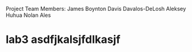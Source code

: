 Project Team Members:
James Boynton
Davis Davalos-DeLosh
Aleksey Huhua
Nolan Ales
# lab3 asdfjkalsjfdlkasjf